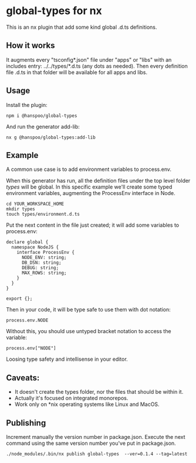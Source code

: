 # global-types for nx

This is an nx plugin that add some kind global .d.ts definitions.

## How it works

It augments every "tsconfig*.json" file under "apps" or "libs" with an includes entry: ../../types/*.d.ts (any dots as needed).
Then every definition file .d.ts in that folder will be available for all apps and libs.

## Usage

Install the plugin:

```
npm i @hanspoo/global-types
```

And run the generator add-lib:

```
nx g @hanspoo/global-types:add-lib
```

## Example

A common use case is to add environment variables to process.env.

When this generator has run, all the definition files under the top level folder _types_ will be global.
In this specific example we'll create some typed environment variables, augmenting the ProcessEnv interface in Node.

```
cd YOUR_WORKSPACE_HOME
mkdir types
touch types/environment.d.ts
```

Put the next content in the file just created; it will add some variables to process.env:

```
declare global {
  namespace NodeJS {
    interface ProcessEnv {
      NODE_ENV: string;
      DB_DSN: string;
      DEBUG: string;
      MAX_ROWS: string;
    }
  }
}

export {};
```

Then in your code, it will be type safe to use them with dot notation:

```
process.env.NODE
```

Without this, you should use untyped bracket notation to access the variable:

```
process.env["NODE"]
```

Loosing type safety and intellisense in your editor.

## Caveats:

- It doesn't create the types folder, nor the files that should be within it.
- Actually it's focused on integrated monorepos.
- Work only on \*nix operating systems like Linux and MacOS.

## Publishing

Increment manually the version number in package.json.
Execute the next command using the same version number you've put in package.json.

```
./node_modules/.bin/nx publish global-types  --ver=0.1.4 --tag=latest
```
